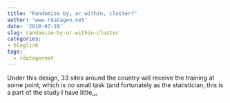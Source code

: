 ```yaml
---
title: "Randomize by, or within, cluster?"
author: 'www.rdatagen.net'
date: '2018-07-19'
slug: randomize-by-or-within-cluster
categories:
- bloglink
tags:
  - rdatagennet
---
```


Under this design, 33 sites around the country will receive the training at some point, which is no small task (and fortunately as the statistician, this is a part of the study I have little[... <i class="fas fa-external-link-alt"></i>](https://www.rdatagen.net/post/by-vs-within/)

